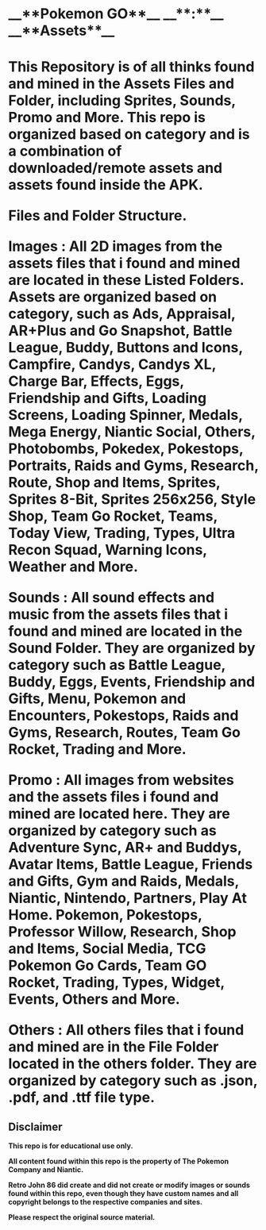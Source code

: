 <h1>__**Pokemon GO**__ __**:**__ __**Assets**__<h1>

**This Repository is of all thinks found and mined in the Assets Files and Folder, including Sprites, Sounds, Promo and More. This repo is organized based on category and is a combination of downloaded/remote assets and assets found inside the APK.**


__**Files and Folder Structure.**__

**Images** **:** 
All 2D images from the assets files that i found and mined are located in these Listed Folders. Assets are organized based on category, such as Ads, Appraisal, AR+Plus and Go Snapshot, Battle League, Buddy, Buttons and Icons, Campfire, Candys, Candys XL, Charge Bar, Effects, Eggs, Friendship and Gifts, Loading Screens, Loading Spinner, Medals, Mega Energy, Niantic Social, Others, Photobombs, Pokedex, Pokestops, Portraits, Raids and Gyms, Research, Route, Shop and Items, Sprites, Sprites 8-Bit, Sprites 256x256, Style Shop, Team Go Rocket, Teams, Today View, Trading, Types, Ultra Recon Squad, Warning Icons, Weather and More.

**Sounds** **:** 
All sound effects and music from the assets files that i found and mined are located in the Sound Folder. They are organized by category such as Battle League, Buddy, Eggs, Events, Friendship and Gifts, Menu, Pokemon and Encounters, Pokestops, Raids and Gyms, Research, Routes, Team Go Rocket, Trading and More.

**Promo** **:** 
All images from websites and the assets files i found and mined are located here. They are organized by category such as Adventure Sync, AR+ and Buddys, Avatar Items, Battle League, Friends and Gifts, Gym and Raids, Medals, Niantic, Nintendo, Partners, Play At Home. Pokemon, Pokestops, Professor Willow, Research, Shop and Items, Social Media, TCG Pokemon Go Cards, Team GO Rocket, Trading, Types, Widget, Events, Others and More.

__**Others**__ **:** 
All others files that i found and mined are in the File Folder located in the others folder. They are organized by category such as .json, .pdf, and .ttf file type.


## **Disclaimer**

**This repo is for educational use only.**

**All content found within this repo is the property of The Pokemon Company and Niantic.**

**Retro John 86 did create and did not create or modify images or sounds found within this repo, even though they have custom names and all copyright belongs to the respective companies and sites.**

**Please respect the original source material.**
